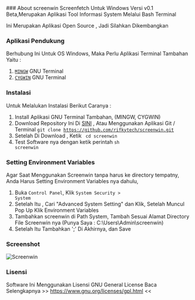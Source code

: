 <head>
<link rel="shortcut icon" type="image/x-icon" href="https://www.mexious.net/favicon.ico">
</head>
### About screenwin
Screenfetch Untuk Windows Versi v0.1 Beta,Merupakan Aplikasi Tool Informasi
System Melalui Bash Terminal

Ini Merupakan Aplikasi Open Source , Jadi Silahkan Dikembangkan 

### Aplikasi Pendukung
Berhubung Ini Untuk OS Windows, Maka Perlu Aplikasi Terminal Tambahan Yaitu :

1. <a href="http://www.mingw.org/"><code>MINGW</code></a> GNU Terminal
2. <a href="http://www.cygwin.com/"><code>CYGWIN</code></a> GNU Terminal

### Instalasi 
Untuk Melalukan Instalasi Berikut Caranya :

1. Install Aplikasi GNU Terminal Tambahan, (MINGW, CYGWIN)
2. Download Repository Ini Di <a href="https://github.com/rifkytech/screenwin/archive/master.zip">SINI</a> , Atau Menggunakan Aplikasi Git / Terminal <code>git clone https://github.com/rifkytech/screenwin.git</code>
3. Setelah Di Download , Ketik <code> cd screenwin</code>
4. Test Software nya dengan ketik perintah <code>sh screenwin</code>

### Setting Environment Variables
Agar Saat Menggunakan Screenwin tanpa harus ke directory tempatny,
Anda Harus Setting Environment Variables nya dahulu,

1. Buka <code>Control Panel</code>, Klik <code>System Security > System</code>
2. Setelah Itu , Cari "Advanced System Setting" dan Klik, Setelah Muncul Pop Up Klik Environment Variables
3. Tambahkan screenwin di Path System, Tambah Sesuai Alamat Directory File Screenwin nya (Punya Saya : C:\Users\Admin\screenwin)
4. Setelah Itu Tambahkan ';' Di Akhirnya, dan Save


### Screenshot
![Screenwin](https://rifkytech.github.io/screenwin/screenshot/bash.png)

### Lisensi
Software Ini Menggunakan Lisensi GNU General License 
Baca Selengkapnya >> <a href="https://www.gnu.org/licenses/gpl.html">https://www.gnu.org/licenses/gpl.html</a> <<
